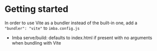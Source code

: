 # Getting started
In order to use Vite as a bundler instead of the built-in one, add a `"bundler": "vite"` to `imba.config.js`

- Imba serve/build: defaults to index.html if present with no arguments when bundling with Vite 